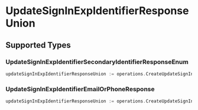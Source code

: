# UpdateSignInExpIdentifierResponseUnion


## Supported Types

### UpdateSignInExpIdentifierSecondaryIdentifierResponseEnum

```go
updateSignInExpIdentifierResponseUnion := operations.CreateUpdateSignInExpIdentifierResponseUnionUpdateSignInExpIdentifierSecondaryIdentifierResponseEnum(operations.UpdateSignInExpIdentifierSecondaryIdentifierResponseEnum{/* values here */})
```

### UpdateSignInExpIdentifierEmailOrPhoneResponse

```go
updateSignInExpIdentifierResponseUnion := operations.CreateUpdateSignInExpIdentifierResponseUnionUpdateSignInExpIdentifierEmailOrPhoneResponse(operations.UpdateSignInExpIdentifierEmailOrPhoneResponse{/* values here */})
```

